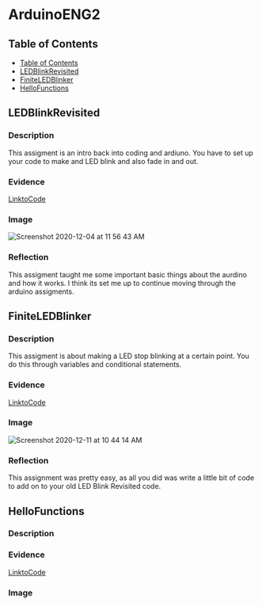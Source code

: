 # ArduinoENG2


## Table of Contents 
* [Table of Contents](#Table-of-Contents)
* [LEDBlinkRevisited](#LEDBlinkRevisited)
* [FiniteLEDBlinker](#FiniteLEDBlinker)
* [HelloFunctions](#HelloFunctions)






## LEDBlinkRevisited

### Description 

This assigment is an intro back into coding and ardiuno. You have to set up your code to make and LED blink and also fade in and out. 


### Evidence

[LinktoCode](https://create.arduino.cc/editor/JacksonElmore/e73c55cb-41b9-423a-803f-4687a53c0980/preview)

### Image

![Screenshot 2020-12-04 at 11 56 43 AM](https://user-images.githubusercontent.com/71407064/101191570-d5970200-3627-11eb-98e5-6003a2e40db0.png)

### Reflection

This assigment taught me some important basic things about the aurdino and how it works. I think its set me up to continue moving through the arduino assigments.


## FiniteLEDBlinker

### Description

This assigment is about making a LED stop blinking at a certain point. You do this through variables and conditional statements.

### Evidence

[LinktoCode](https://create.arduino.cc/editor/JacksonElmore/c1c46889-0fea-461c-bfaf-b1ad1003840b/preview)

### Image 

![Screenshot 2020-12-11 at 10 44 14 AM](https://user-images.githubusercontent.com/71407064/101923787-d981d180-3b9d-11eb-837a-6287a94e7dd2.png)


### Reflection 

This assignment was pretty easy, as all you did was write a little bit of code to add on to your old LED Blink Revisited code.


## HelloFunctions

### Description 


### Evidence 
[LinktoCode](https://create.arduino.cc/editor/JacksonElmore/8390de93-b3b0-4589-894b-5c980b39b844)

### Image





















